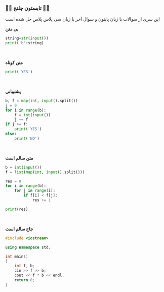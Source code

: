 ### 🍉🍉 تابستون چلنج 🍉🍉

این سری از سوالات با زبان پایتون و سوال آخر با زبان سی پلاس پلاس حل شده است


**بی متن**

```Python
string=str(input())
print('b'+string)
```
<br>

**متن کوتاه**

```Python
print('YES')
```
<br>

**پشتیبانی**

```Python
b, f = map(int, input().split())
j = 0
for i in range(b):
    f = int(input())
    j += f
if j >= f:
    print('YES')
else:
    print('NO')
```
<br>

**متن سالم است**

```Python
b = int(input())
f = list(map(int, input().split()))

res = 0
for i in range(b):
    for j in range(i):
        if f[i] < f[j]:
            res += 1

print(res)
```
<br>

**جاج سالم است**

```c++
#include <iostream>

using namespace std;

int main() 
{
    int f, b;
    cin >> f >> b;
    cout << f * b << endl;
    return 0;
}
```
<br>
